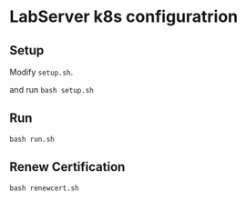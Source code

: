 # LabServer k8s configuratrion

## Setup

Modify `setup.sh`.

and run `bash setup.sh`

## Run

`bash run.sh`

## Renew Certification

`bash renewcert.sh`
